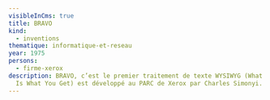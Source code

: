 ```yaml
---
visibleInCms: true
title: BRAVO
kind:
  - inventions
thematique: informatique-et-reseau
year: 1975
persons:
  - firme-xerox
description: BRAVO, c’est le premier traitement de texte WYSIWYG (What You See
  Is What You Get) est développé au PARC de Xerox par Charles Simonyi.
---
```


